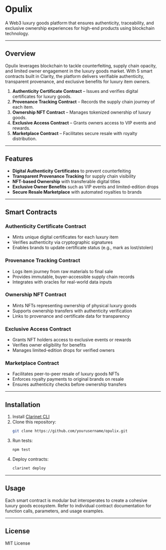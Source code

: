 # Opulix

A Web3 luxury goods platform that ensures authenticity, traceability, and exclusive ownership experiences for high-end products using blockchain technology.

---

## Overview

Opulix leverages blockchain to tackle counterfeiting, supply chain opacity, and limited owner engagement in the luxury goods market. With 5 smart contracts built in Clarity, the platform delivers verifiable authenticity, transparent provenance, and exclusive benefits for luxury item owners.

1. **Authenticity Certificate Contract** – Issues and verifies digital certificates for luxury goods.
2. **Provenance Tracking Contract** – Records the supply chain journey of each item.
3. **Ownership NFT Contract** – Manages tokenized ownership of luxury goods.
4. **Exclusive Access Contract** – Grants owners access to VIP events and rewards.
5. **Marketplace Contract** – Facilitates secure resale with royalty distribution.

---

## Features

- **Digital Authenticity Certificates** to prevent counterfeiting  
- **Transparent Provenance Tracking** for supply chain visibility  
- **NFT-based Ownership** with transferable digital titles  
- **Exclusive Owner Benefits** such as VIP events and limited-edition drops  
- **Secure Resale Marketplace** with automated royalties to brands  

---

## Smart Contracts

### Authenticity Certificate Contract
- Mints unique digital certificates for each luxury item  
- Verifies authenticity via cryptographic signatures  
- Enables brands to update certificate status (e.g., mark as lost/stolen)  

### Provenance Tracking Contract
- Logs item journey from raw materials to final sale  
- Provides immutable, buyer-accessible supply chain records  
- Integrates with oracles for real-world data inputs  

### Ownership NFT Contract
- Mints NFTs representing ownership of physical luxury goods  
- Supports ownership transfers with authenticity verification  
- Links to provenance and certificate data for transparency  

### Exclusive Access Contract
- Grants NFT holders access to exclusive events or rewards  
- Verifies owner eligibility for benefits  
- Manages limited-edition drops for verified owners  

### Marketplace Contract
- Facilitates peer-to-peer resale of luxury goods NFTs  
- Enforces royalty payments to original brands on resale  
- Ensures authenticity checks before ownership transfers  

---

## Installation

1. Install [Clarinet CLI](https://docs.hiro.so/clarinet/getting-started)  
2. Clone this repository:  
   ```bash
   git clone https://github.com/yourusername/opulix.git
   ```  
3. Run tests:  
   ```bash
   npm test
   ```  
4. Deploy contracts:  
   ```bash
   clarinet deploy
   ```  

---

## Usage

Each smart contract is modular but interoperates to create a cohesive luxury goods ecosystem. Refer to individual contract documentation for function calls, parameters, and usage examples.

---

## License

MIT License